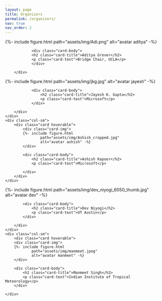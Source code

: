 ```yaml
---
layout: page
title: Organizers
permalink: /organizers/
nav: true
nav_order: 2
---
```

<div class="container">
    <div class="row">
        <div class="card hoverable">
            <div class="card-img">
            {%- include figure.html
                    path="assets/img/Adi.png"
                    alt="avatar aditya" -%}
            </div>
            
                <div class="card-body">
                <h2 class="card-title">Aditya Grover</h2>
                <p class="card-text">Bridge Chair, UCLA</p>
                </div>
            
        </div>
  </div>

  <div class="row">
    <div class="col-sm">
        <div class="card hoverable">
            <div class="card-img">
            {%- include figure.html
                    path="assets/img/jkg.jpg"
                    alt="avatar jayesh" -%}
            </div>
            
                <div class="card-body">
                    <h2 class="card-title">Jayesh K. Gupta</h2>
                    <p class="card-text">Microsoft</p>
                </div>
            
        </div>
    </div>
    <div class="col-sm">
        <div class="card hoverable">
            <div class="card-img">
            {%- include figure.html
                    path="assets/img/Ashish_cropped.jpg"
                    alt="avatar ashish" -%}
            </div>
            
            <div class="card-body">
                <h2 class="card-title">Ashish Kapoor</h2>
                <p class="card-text">Microsoft</p>
            
            </div>
        </div>
    </div>
  </div>
  <div class="row">
    <div class="col-sm">
        <div class="card hoverable">
            <div class="card-img">
            {%- include figure.html
                    path="assets/img/dev_niyogi_6050_thumb.jpg"
                    alt="avatar dev" -%}
            </div>

            <div class="card-body">
                <h2 class="card-title">Dev Niyogi</h2>
                <p class="card-text">UT Austin</p>
            </div>

        </div>
    </div> 
    <div class="col-sm">
        <div class="card hoverable">
        <div class="card-img">
        {%- include figure.html
                path="assets/img/manmeet.jpeg"
                alt="avatar manmeet" -%}
        </div>
        
        <div class="card-body">
            <h2 class="card-title">Manmeet Singh</h2>
            <p class="card-text">Indian Institute of Tropical Meteorology</p>
        </div>
        
    </div>
  </div>
</div>